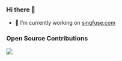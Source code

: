 ### Hi there 👋

- 🔭 I’m currently working on [singfuse.com](https://singfuse.com)

### Open Source Contributions
![](https://github-readme-stats.vercel.app/api?username=vinothkannans&hide_title=true&include_all_commits=true&count_private=true&hide_border=true&show_icons=true&theme=transparent&show=reviews,prs_merged,prs_merged_percentage)

<!--
**vinothkannans/vinothkannans** is a ✨ _special_ ✨ repository because its `README.md` (this file) appears on your GitHub profile.

Here are some ideas to get you started:

- 🌱 I’m currently learning ...
- 👯 I’m looking to collaborate on ...
- 🤔 I’m looking for help with ...
- 💬 Ask me about ...
- 📫 How to reach me: ...
- 😄 Pronouns: ...
- ⚡ Fun fact: ...
-->
